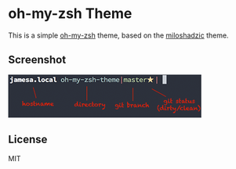 # oh-my-zsh Theme  
This is a simple [oh-my-zsh](https://github.com/robbyrussell/oh-my-zsh) theme, based on the [miloshadzic](https://github.com/robbyrussell/oh-my-zsh/blob/master/themes/miloshadzic.zsh-theme) theme.

## Screenshot
![Screenshot](screenshot.png)

## License  
MIT